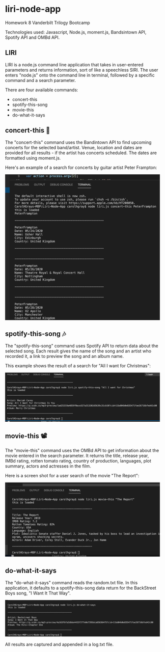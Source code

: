 # liri-node-app
Homework 8  Vanderbilt Trilogy Bootcamp
  
Technologies used:  Javascript, Node.js, moment.js, Bandsintown API, Spotify API and OMBd API.


## LIRI

LIRI is a node.js command line application that takes in user-entered parameters and returns information, sort of like
a speechless SIRI.  The user enters "node.js" onto the command line in terminal, followed by a specific command and a search parameter.  

There are four available commands:
* concert-this
* spotify-this-song
* movie-this
* do-what-it-says

## concert-this :guitar:

The "concert-this" command uses the Bandintown API to find upcoming concerts for the selected band/artist.  Venue, location and dates are provided for all results - if the artist has concerts scheduled.  The dates are formatted using moment.js.

Here's an example of a search for concerts by guitar artist Peter Frampton:

![Image of concert-this](https://github.com/CarolHGray/liri-node-app/blob/master/Screenshot%202019-12-23%20at%2001.36.56.png)

## spotify-this-song :notes:

The "spotify-this-song" command uses Spotify API to return data about the selected song.  Each result gives the name of the song and an artist who recorded it, a link to preview the song and an album name. 

This example shows the result of a search for "All I want for Christmas":

![Image of movie-this](https://github.com/CarolHGray/liri-node-app/blob/master/Screenshot%202019-12-23%20at%2001.39.47.png)

## movie-this :film_projector:

The "movie-this" command uses the OMBd API to get information about the movie entered in the search parameter.  It returns the title, release year, IMBd rating, rotten tomato rating, country of production, languages, plot summary, actors and actresses in the film.

Here is a screen shot for a user search of the movie "The Report":

![Image of movie-this](https://github.com/CarolHGray/liri-node-app/blob/master/Screenshot%202019-12-23%20at%2001.40.15.png)

## do-what-it-says

The "do-what-it-says" command reads the random.txt file.  In this application, it defaults to a spotify-this-song data return for the BackStreet Boys song, "I Want It That Way".

![Image of do-what-it-says](https://github.com/CarolHGray/liri-node-app/blob/master/Screenshot%202019-12-23%20at%2001.41.58.png)


All results are captured and appended in a log.txt file.  
